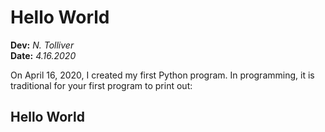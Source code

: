 # Hello World

**Dev:** *N. Tolliver*  
**Date:** *4.16.2020*  

On April 16, 2020, I created my first Python program.  In programming, it is traditional for your first program to print out:

## Hello World  

